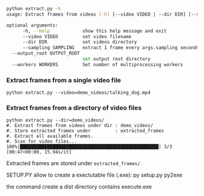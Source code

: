 
~~~bash
python extract.py -h
usage: Extract frames from videos [-h] [--video VIDEO | --dir DIR] [--sampling SAMPLING]                                       [--output_root OUTPUT_ROOT] [--workers WORKERS]

optional arguments:
      -h, --help            show this help message and exit
      --video VIDEO         set video filename
      --dir DIR             set videos directory
      --sampling SAMPLING   extract 1 frame every args.sampling seconds                                                 (default: extract all frames)
  --output_root OUTPUT_ROOT
                            set output root directory
  --workers WORKERS         Set number of multiprocessing workers
~~~



### Extract frames from a single video file

~~~
python extract.py --video=demo_videos/talking_dog.mp4
~~~



### Extract frames from a directory of video files

~~~
python extract.py --dir=demo_videos/
#. Extract frames from videos under dir : demo_videos/
#. Store extracted frames under         : extracted_frames
#. Extract all available frames.
#. Scan for video files...
100%|███████████████████████████████████████████████████| 3/3 [00:47<00:00, 15.94s/it]
~~~

Extracted frames are stored under `extracted_frames/`



SETUP.PY allow to create a exectutable file (.exe):
py setup.py py2exe

the command create a dist directory contains execute.exe


